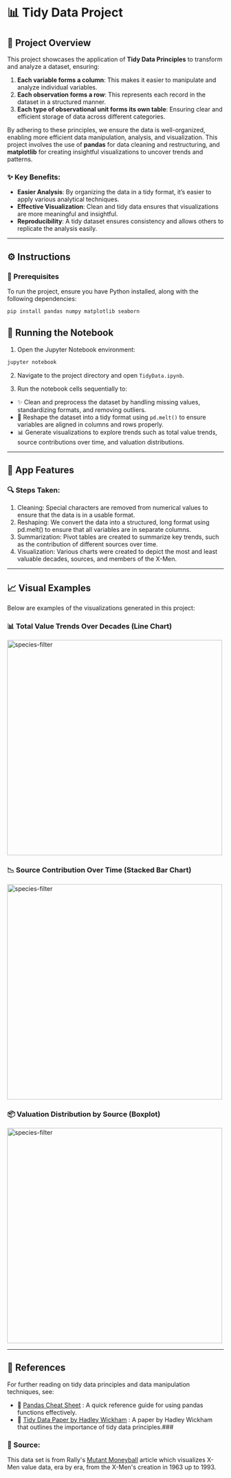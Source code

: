 # 📊 Tidy Data Project

## 📌 Project Overview
This project showcases the application of **Tidy Data Principles** to transform and analyze a dataset, ensuring:

1. **Each variable forms a column**: This makes it easier to manipulate and analyze individual variables.
2. **Each observation forms a row**: This represents each record in the dataset in a structured manner.
3. **Each type of observational unit forms its own table**: Ensuring clear and efficient storage of data across different categories.

By adhering to these principles, we ensure the data is well-organized, enabling more efficient data manipulation, analysis, and visualization. This project involves the use of **pandas** for data cleaning and restructuring, and **matplotlib** for creating insightful visualizations to uncover trends and patterns.

### ✨ Key Benefits:
- **Easier Analysis**: By organizing the data in a tidy format, it’s easier to apply various analytical techniques.
- **Effective Visualization**: Clean and tidy data ensures that visualizations are more meaningful and insightful.
- **Reproducibility**: A tidy dataset ensures consistency and allows others to replicate the analysis easily.

---

## ⚙️ Instructions

### 🔧 Prerequisites
To run the project, ensure you have Python installed, along with the following dependencies:

```bash
pip install pandas numpy matplotlib seaborn
```

## 🚀 Running the Notebook

1. Open the Jupyter Notebook environment:

```bash
jupyter notebook
```
2. Navigate to the project directory and open `TidyData.ipynb`.

3. Run the notebook cells sequentially to:

- ✨ Clean and preprocess the dataset by handling missing values, standardizing formats, and removing outliers.
- 🔄 Reshape the dataset into a tidy format using `pd.melt()` to ensure variables are aligned in columns and rows properly.
- 📊 Generate visualizations to explore trends such as total value trends, source contributions over time, and valuation distributions.
  
---

## 📂 App Features

### 🔍 Steps Taken:
1. Cleaning: Special characters are removed from numerical values to ensure that the data is in a usable format.
2. Reshaping: We convert the data into a structured, long format using pd.melt() to ensure that all variables are in separate columns.
3. Summarization: Pivot tables are created to summarize key trends, such as the contribution of different sources over time.
4. Visualization: Various charts were created to depict the most and least valuable decades, sources, and members of the X-Men.
   
---

## 📈 Visual Examples

Below are examples of the visualizations generated in this project:

### 📊 Total Value Trends Over Decades (Line Chart)

<img width="500" alt="species-filter" src="https://github.com/user-attachments/assets/c06c9401-7869-4a18-a18d-5f56ba50b4ad">

### 📉 Source Contribution Over Time (Stacked Bar Chart)

<img width="500" alt="species-filter" src="https://github.com/user-attachments/assets/6f98da3c-32b5-4369-a097-e78208e31a7d">

### 📦 Valuation Distribution by Source (Boxplot)
  
<img width="500" alt="species-filter" src="https://github.com/user-attachments/assets/f4452157-f509-4e42-8148-844c346951a6">

---

## 🔗 References

For further reading on tidy data principles and data manipulation techniques, see:

- 📄 [Pandas Cheat Sheet](https://pandas.pydata.org/Pandas_Cheat_Sheet.pdf) : A quick reference guide for using pandas functions effectively.
- 📑 [Tidy Data Paper by Hadley Wickham](https://vita.had.co.nz/papers/tidy-data.pdf) : A paper by Hadley Wickham that outlines the importance of tidy data principles.###

### 📖 Source: 
This data set is from Rally's [Mutant Moneyball](https://rallyrd.com/mutant-moneyball-a-data-driven-ultimate-x-men/) article which visualizes X-Men value data, era by era, from the X-Men's creation in 1963 up to 1993.
